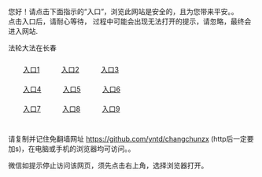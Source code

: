 您好！请点击下面指示的“入口”，浏览此网站是安全的，且为您带来平安。。 <br/>
点击入口后，请耐心等待， 过程中可能会出现无法打开的提示，请忽略，最终会进入网站. </br>

法轮大法在长春<br/>
<div style="padding:10px"><a style="margin:20px" target="_blank" href="https://d1x5826dy17vro.cloudfront.net/2Qpsp?bnodxgxv" id="ccLink1" rel="nofollow">入口1</a> <a target="_blank" style="margin:20px" href="https://d1x1pmd3x27yjk.cloudfront.net/2Qpsp?frujs" id="ccLink2" rel="nofollow">入口2</a> <a style="margin:20px" target="_blank" href="https://d2u0vkz0skojuz.cloudfront.net/2Qpsp?wylnrtwl" id="ccLink3" rel="nofollow">入口3</a></div>

<div style="padding:10px" ><a style="margin:20px" target="_blank" href="https://d1x5826dy17vro.cloudfront.net/2Qpsp?bnodxgxv" id="ccLink4" rel="nofollow">入口4</a> <a style="margin:20px" href="https://d1x1pmd3x27yjk.cloudfront.net/2Qpsp?frujs" target="_blank" id="ccLink5" rel="nofollow">入口5</a> <a style="margin:20px" href="https://d2u0vkz0skojuz.cloudfront.net/2Qpsp?wylnrtwl" target="_blank" id="ccLink6" rel="nofollow">入口6</a></div>

<div style="padding:10px"><a style="margin:20px" target="_blank" href="https://d1x5826dy17vro.cloudfront.net/2Qpsp?bnodxgxv" id="ccLink7" rel="nofollow">入口7</a> <a style="margin:20px" href="https://d1x1pmd3x27yjk.cloudfront.net/2Qpsp?frujs" target="_blank" id="ccLink8" rel="nofollow">入口8</a> <a style="margin:20px" target="_blank" href="https://d2u0vkz0skojuz.cloudfront.net/2Qpsp?wylnrtwl" id="ccLink9" rel="nofollow">入口9</a></div>

<br/>



请复制并记住免翻墙网址 https://github.com/yntd/changchunzx (http后一定要加s)，在电脑或手机的浏览器均可访问。。<br/>

微信如提示停止访问该网页，须先点击右上角，选择浏览器打开。
